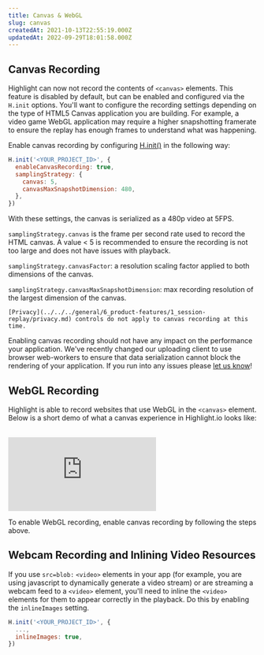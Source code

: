 ```yaml
---
title: Canvas & WebGL
slug: canvas
createdAt: 2021-10-13T22:55:19.000Z
updatedAt: 2022-09-29T18:01:58.000Z
---
```


## Canvas Recording

Highlight can now not record the contents of `<canvas>` elements. This feature is disabled by default, but can be enabled and configured via the `H.init` options. You'll want to configure the recording settings depending on the type of HTML5 Canvas application you are building. For example, a video game WebGL application may require a higher snapshotting framerate to ensure the replay has enough frames to understand what was happening.

Enable canvas recording by configuring [H.init()](../../../sdk/client.md#Hinit) in the following way:

```javascript
H.init('<YOUR_PROJECT_ID>', {
  enableCanvasRecording: true,
  samplingStrategy: {
    canvas: 5,
    canvasMaxSnapshotDimension: 480,
  },
})
```

With these settings, the canvas is serialized as a 480p video at 5FPS.

`samplingStrategy.canvas` is the frame per second rate used to record the HTML canvas. A value < 5 is recommended to ensure the recording is not too large and does not have issues with playback.

`samplingStrategy.canvasFactor`: a resolution scaling factor applied to both dimensions of the canvas.

`samplingStrategy.canvasMaxSnapshotDimension`: max recording resolution of the largest dimension of the canvas.

```hint
[Privacy](../../../general/6_product-features/1_session-replay/privacy.md) controls do not apply to canvas recording at this time.
```

Enabling canvas recording should not have any impact on the performance your application. We've recently changed our uploading client to use browser web-workers to ensure that data serialization cannot block the rendering of your application. If you run into any issues please [let us know](https://highlight.io/community)!

## WebGL Recording

Highlight is able to record websites that use WebGL in the `<canvas>` element. Below is a short demo of what a canvas experience in Highlight.io looks like:

<br/>

<div style={{position: "relative", paddingBottom: "64.90384615384616%", height: 0 }}>
    <iframe src="https://www.loom.com/embed/ebb971bf5fdd4aaf9ae1924e7e536fb7" frameborder="0" webkitallowfullscreen mozallowfullscreen allowfullscreen style={{position: "absolute", top: 0, left: 0, width: "100%", height: "100%"}}></iframe>
</div>

To enable WebGL recording, enable canvas recording by following the steps above.

## Webcam Recording and Inlining Video Resources

If you use `src=blob:` `<video>` elements in your app (for example, you are using javascript to dynamically generate a video stream) or are streaming a webcam feed to a `<video>` element, you'll need to inline the `<video>` elements for them to appear correctly in the playback. Do this by enabling the `inlineImages` setting.

```javascript
H.init('<YOUR_PROJECT_ID>', {
  ..., 
  inlineImages: true,
})
```
